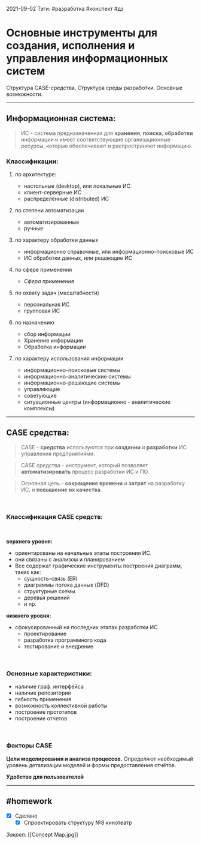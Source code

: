 2021-09-02
Тэги: #разработка #конспект #дз
# Основные инструменты для создания, исполнения и управления информационных систем

Структура CASE-средства. Структура среды разработки. Основные возможности.

---

## Информационная система:
>ИС - система предназначенная для **хранения**, **поиска**, **обработки** информации и имеет соответствующие организационные ресурсы, которые обеспечивают и распространяют информацию.

### Классификации:

1. по архитектуре:
    - настольные (desktop), или локальные ИС
    - клиент-серверные ИС
    - распределённые (distributed) ИС

2. по степени автоматизации
    - автоматизированные
    - ручные

3. по характеру обработки данных
    - информационно справочные, или информационно-поисковые ИС
    - ИС обработки данных, или решающие ИС

4. по сфере применения
    - *Сфера применения*

5. по охвату задач (масштабности)
    - персональная ИС
    - групповая ИС

6. по назначению 
    - сбор информации
    - Хранение информации
    - Обработка информации

7. по характеру использования информации
   - информационно-поисковые системы
   - информационно-аналитические системы
   - информационно-решающие системы
   - управляющие
   - советующие
   - ситуационные центры (информационно - аналитические комплексы)

---

## CASE средства:

>CASE - **средства** используются при **создании** и **разработки** ИС управления предприятиями.

>CASE средства - инструмент, который позволяет **автоматизировать** процесс разработки ИС и ПО.

>Основная цель - **сокращение времени** и **затрат** на разработку ИС, и **повышение их качества**.
<br>

### Классификация CASE средств:
<br>

**верхнего уровня:**
  - ориентированы на начальные этапы построения ИС.
  - они связаны с анализом и планированием
  - Все содержат графические инструменты построения диаграмм, таких как:
    - сущность-связь (ER)
    - диаграммы потока данных (DFD)
    - структурные схемы
    - деревья решений
    - и пр.

**нижнего уровня:**
   - сфокусированный на последних этапах разработки ИС
     - проектирование
     - разработка программного кода
     - тестирование и внедрение
<br>

### Основные характеристики:
- наличие граф. интерфейса
- наличие репозитория
- гибкость применения
- возможность коллективной работы
- построение прототипов
- построение отчетов
<br>

### Факторы CASE 

**Цели моделирования и анализа процессов.**
Определяют необходимый уровень детализации моделей
и формы предоставления отчётов.

**Удобство для пользователей**

---

##    #homework 

- [x]  Сделано
	- [x]  Спроектировать структуру №8 кинотеатр

*Закреп:*
[[Concept Map.jpg]]

